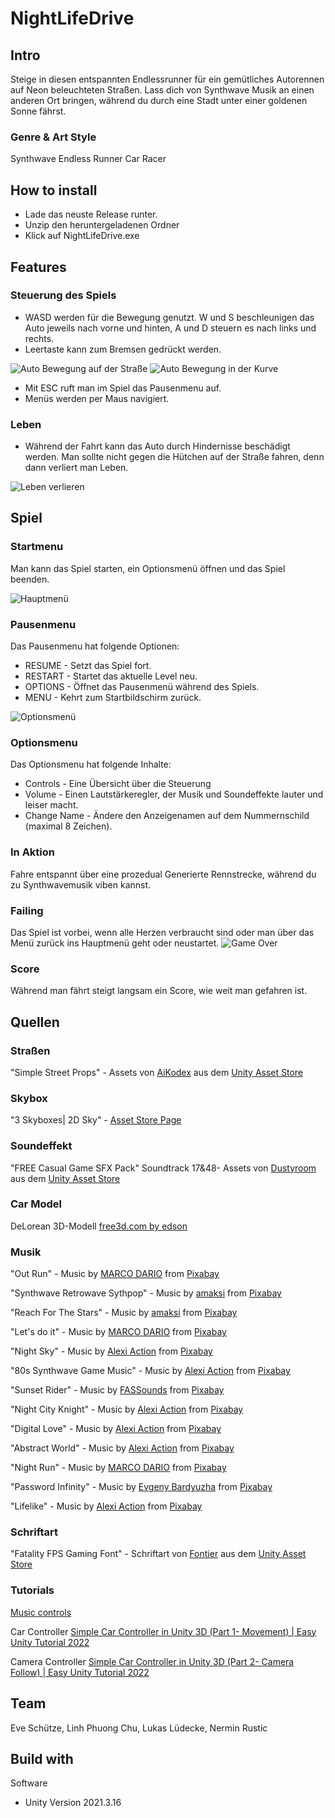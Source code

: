 # NightLifeDrive
## Intro
Steige in diesen entspannten Endlessrunner für ein gemütliches Autorennen auf Neon beleuchteten Straßen. Lass dich von Synthwave Musik an einen anderen Ort bringen, während du durch eine Stadt unter einer goldenen Sonne fährst.
### Genre & Art Style
Synthwave Endless Runner Car Racer
## How to install 
- Lade das neuste Release runter.
- Unzip den heruntergeladenen Ordner
- Klick auf NightLifeDrive.exe
## Features
### Steuerung des Spiels
- WASD werden für die Bewegung genutzt. W und S beschleunigen das Auto jeweils nach vorne und hinten, A und D steuern es nach links und rechts.
- Leertaste kann zum Bremsen gedrückt werden.

![Auto Bewegung auf der Straße](https://user-images.githubusercontent.com/59909994/216427216-25272ef7-382f-4cc5-892d-908aa9f95a11.gif) ![Auto Bewegung in der Kurve](https://user-images.githubusercontent.com/59909994/216427245-135b86e6-5872-4177-977b-ce755213ac8e.gif)

- Mit ESC ruft man im Spiel das Pausenmenu auf.
- Menüs werden per Maus navigiert.


### Leben
- Während der Fahrt kann das Auto durch Hindernisse beschädigt werden. Man sollte nicht gegen die Hütchen auf der Straße fahren, denn dann verliert man Leben.

![Leben verlieren](https://user-images.githubusercontent.com/59909994/216428067-bb497586-ad62-4b7d-8d53-0c9675b612f1.gif)

## Spiel
### Startmenu
Man kann das Spiel starten, ein Optionsmenü öffnen und das Spiel beenden.

![Hauptmenü](https://user-images.githubusercontent.com/59909994/216428437-2da239d1-dff0-415b-860f-cc515a4d91c5.gif)

### Pausenmenu
Das Pausenmenu hat folgende Optionen:
- RESUME - Setzt das Spiel fort.
- RESTART - Startet das aktuelle Level neu.
- OPTIONS - Öffnet das Pausenmenü während des Spiels.
- MENU - Kehrt zum Startbildschirm zurück.

![Optionsmenü](https://user-images.githubusercontent.com/59909994/216428297-b053d7ed-756a-44bd-8a73-c6121fdf06cb.gif)

### Optionsmenu
Das Optionsmenu hat folgende Inhalte:
- Controls - Eine Übersicht über die Steuerung
- Volume - Einen Lautstärkeregler, der Musik und Soundeffekte lauter und leiser macht.
- Change Name - Ändere den Anzeigenamen auf dem Nummernschild (maximal 8 Zeichen).


### In Aktion
Fahre entspannt über eine prozedual Generierte Rennstrecke, während du zu Synthwavemusik viben kannst.
### Failing
Das Spiel ist vorbei, wenn alle Herzen verbraucht sind oder man über das Menü zurück ins Hauptmenü geht oder neustartet.
![Game Over](https://user-images.githubusercontent.com/59909994/216428631-6a11a0e7-5af4-49f9-b153-550ec38fee25.gif)
### Score
Während man fährt steigt langsam ein Score, wie weit man gefahren ist. 
## Quellen

### Straßen
"Simple Street Props" - 
Assets von <a href="https://assetstore.unity.com/packages/3d/props/simple-street-props-194706#publisher">AiKodex</a> aus dem <a href="https://assetstore.unity.com/packages/3d/props/simple-street-props-194706#description">Unity Asset Store</a>

### Skybox
"3 Skyboxes| 2D Sky" - [Asset Store Page](https://assetstore.unity.com/packages/2d/textures-materials/sky/3-skyboxes-25142)

### Soundeffekt
"FREE Casual Game SFX Pack" Soundtrack 17&48-
Assets von <a href="https://assetstore.unity.com/packages/audio/sound-fx/free-casual-game-sfx-pack-54116#publisher">Dustyroom</a> aus dem <a href="https://assetstore.unity.com/packages/audio/sound-fx/free-casual-game-sfx-pack-54116#description">Unity Asset Store</a>

### Car Model
DeLorean 3D-Modell
<a href="https://free3d.com/3d-model/delorean-67719.html">free3d.com by edson</a>


### Musik
"Out Run" - 
Music by <a href="https://pixabay.com/users/10270511-10270511/?utm_source=link-attribution&amp;utm_medium=referral&amp;utm_campaign=music&amp;utm_content=125180">MARCO DARIO</a> from <a href="https://pixabay.com/music//?utm_source=link-attribution&amp;utm_medium=referral&amp;utm_campaign=music&amp;utm_content=125180">Pixabay</a>

"Synthwave Retrowave Sythpop" - 
Music by <a href="https://pixabay.com/users/amaksi-28332361/?utm_source=link-attribution&amp;utm_medium=referral&amp;utm_campaign=music&amp;utm_content=121540">amaksi</a> from <a href="https://pixabay.com/music//?utm_source=link-attribution&amp;utm_medium=referral&amp;utm_campaign=music&amp;utm_content=121540">Pixabay</a>

"Reach For The Stars" - 
Music by <a href="https://pixabay.com/users/amaksi-28332361/?utm_source=link-attribution&amp;utm_medium=referral&amp;utm_campaign=music&amp;utm_content=114445">amaksi</a> from <a href="https://pixabay.com//?utm_source=link-attribution&amp;utm_medium=referral&amp;utm_campaign=music&amp;utm_content=114445">Pixabay</a>

"Let's do it" - 
Music by <a href="https://pixabay.com/users/10270511-10270511/?utm_source=link-attribution&amp;utm_medium=referral&amp;utm_campaign=music&amp;utm_content=123603">MARCO DARIO</a> from <a href="https://pixabay.com/music//?utm_source=link-attribution&amp;utm_medium=referral&amp;utm_campaign=music&amp;utm_content=123603">Pixabay</a>

"Night Sky" - 
Music by <a href="https://pixabay.com/users/alexiaction-26977400/?utm_source=link-attribution&amp;utm_medium=referral&amp;utm_campaign=music&amp;utm_content=127167">Alexi Action</a> from <a href="https://pixabay.com/music//?utm_source=link-attribution&amp;utm_medium=referral&amp;utm_campaign=music&amp;utm_content=127167">Pixabay</a>

"80s Synthwave Game Music" - 
Music by <a href="https://pixabay.com/users/alexiaction-26977400/?utm_source=link-attribution&amp;utm_medium=referral&amp;utm_campaign=music&amp;utm_content=112662">Alexi Action</a> from <a href="https://pixabay.com/music//?utm_source=link-attribution&amp;utm_medium=referral&amp;utm_campaign=music&amp;utm_content=112662">Pixabay</a>

"Sunset Rider" - 
Music by <a href="https://pixabay.com/users/fassounds-3433550/?utm_source=link-attribution&amp;utm_medium=referral&amp;utm_campaign=music&amp;utm_content=112776">FASSounds</a> from <a href="https://pixabay.com//?utm_source=link-attribution&amp;utm_medium=referral&amp;utm_campaign=music&amp;utm_content=112776">Pixabay</a>

"Night City Knight" - 
Music by <a href="https://pixabay.com/users/alexiaction-26977400/?utm_source=link-attribution&amp;utm_medium=referral&amp;utm_campaign=music&amp;utm_content=127028">Alexi Action</a> from <a href="https://pixabay.com/music//?utm_source=link-attribution&amp;utm_medium=referral&amp;utm_campaign=music&amp;utm_content=127028">Pixabay</a>

"Digital Love" - 
Music by <a href="https://pixabay.com/users/alexiaction-26977400/?utm_source=link-attribution&amp;utm_medium=referral&amp;utm_campaign=music&amp;utm_content=127441">Alexi Action</a> from <a href="https://pixabay.com/music//?utm_source=link-attribution&amp;utm_medium=referral&amp;utm_campaign=music&amp;utm_content=127441">Pixabay</a>

"Abstract World" - 
Music by <a href="https://pixabay.com/users/alexiaction-26977400/?utm_source=link-attribution&amp;utm_medium=referral&amp;utm_campaign=music&amp;utm_content=127012">Alexi Action</a> from <a href="https://pixabay.com/music//?utm_source=link-attribution&amp;utm_medium=referral&amp;utm_campaign=music&amp;utm_content=127012">Pixabay</a>

"Night Run" - 
Music by <a href="https://pixabay.com/users/10270511-10270511/?utm_source=link-attribution&amp;utm_medium=referral&amp;utm_campaign=music&amp;utm_content=125181">MARCO DARIO</a> from <a href="https://pixabay.com//?utm_source=link-attribution&amp;utm_medium=referral&amp;utm_campaign=music&amp;utm_content=125181">Pixabay</a>

"Password Infinity" - 
Music by <a href="https://pixabay.com/users/evgenybardyuzha-25235210/?utm_source=link-attribution&amp;utm_medium=referral&amp;utm_campaign=music&amp;utm_content=123276">Evgeny Bardyuzha</a> from <a href="https://pixabay.com/music//?utm_source=link-attribution&amp;utm_medium=referral&amp;utm_campaign=music&amp;utm_content=123276">Pixabay</a>

"Lifelike" - 
Music by <a href="https://pixabay.com/users/alexiaction-26977400/?utm_source=link-attribution&amp;utm_medium=referral&amp;utm_campaign=music&amp;utm_content=126735">Alexi Action</a> from <a href="https://pixabay.com/music//?utm_source=link-attribution&amp;utm_medium=referral&amp;utm_campaign=music&amp;utm_content=126735">Pixabay</a>

### Schriftart
"Fatality FPS Gaming Font" - 
Schriftart von <a href="https://assetstore.unity.com/publishers/65613">Fontier</a> aus dem <a href="https://assetstore.unity.com/packages/2d/fonts/fatality-fps-gaming-font-216954#description">Unity Asset Store</a>

### Tutorials
[Music controls](https://forum.unity.com/threads/changing-an-audio-sources-audio-clip.40176/) 

Car Controller <a href="https://www.youtube.com/watch?v=jr4eb4F9PSQ">Simple Car Controller in Unity 3D (Part 1- Movement) | Easy Unity Tutorial 2022</a>

Camera Controller <a href="https://www.youtube.com/watch?v=s75yzUepp00">Simple Car Controller in Unity 3D (Part 2- Camera Follow) | Easy Unity Tutorial 2022</a>

## Team
Eve Schütze, Linh Phuong Chu, Lukas Lüdecke, Nermin Rustic
## Build with
Software
- Unity Version 2021.3.16
